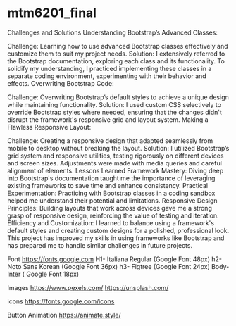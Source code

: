 # mtm6201_final
Challenges and Solutions
Understanding Bootstrap’s Advanced Classes:

Challenge: Learning how to use advanced Bootstrap classes effectively and customize them to suit my project needs.
Solution: I extensively referred to the Bootstrap documentation, exploring each class and its functionality. To solidify my understanding, I practiced implementing these classes in a separate coding environment, experimenting with their behavior and effects.
Overwriting Bootstrap Code:

Challenge: Overwriting Bootstrap’s default styles to achieve a unique design while maintaining functionality.
Solution: I used custom CSS selectively to override Bootstrap styles where needed, ensuring that the changes didn't disrupt the framework's responsive grid and layout system.
Making a Flawless Responsive Layout:

Challenge: Creating a responsive design that adapted seamlessly from mobile to desktop without breaking the layout.
Solution: I utilized Bootstrap’s grid system and responsive utilities, testing rigorously on different devices and screen sizes. Adjustments were made with media queries and careful alignment of elements.
Lessons Learned
Framework Mastery: Diving deep into Bootstrap's documentation taught me the importance of leveraging existing frameworks to save time and enhance consistency.
Practical Experimentation: Practicing with Bootstrap classes in a coding sandbox helped me understand their potential and limitations.
Responsive Design Principles: Building layouts that work across devices gave me a strong grasp of responsive design, reinforcing the value of testing and iteration.
Efficiency and Customization: I learned to balance using a framework's default styles and creating custom designs for a polished, professional look.
This project has improved my skills in using frameworks like Bootstrap and has prepared me to handle similar challenges in future projects.

Font 
https://fonts.google.com
H1- Italiana Regular (Google Font 48px)
h2- Noto Sans Korean (Google Font 36px)
h3- Figtree (Google Font 24px)
Body- Inter ( Google Font 18px)

Images 
https://www.pexels.com/
https://unsplash.com/

icons
https://fonts.google.com/icons

Button Animation 
https://animate.style/
